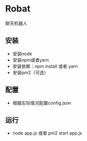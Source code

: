 # Robat
聊天机器人

## 安装
* 安装node
* 安装npm或者yarn
* 安装依赖：npm install 或者 yarn
* 安装pm2（可选）

## 配置
* 根据实际情况配置config.json

## 运行
* node app.js 或者 pm2 start app.js

